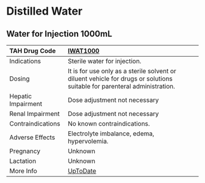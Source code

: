 # Distilled Water

## Water for Injection 1000mL

| TAH Drug Code      | [IWAT1000](https://www.tahsda.org.tw/drugs/hissearch.php?drug_code=IWAT1000)                                              |
|:-------------------|:--------------------------------------------------------------------------------------------------------------------------|
| Indications        | Sterile water for injection.                                                                                              |
| Dosing             | It is for use only as a sterile solvent or diluent vehicle for drugs or solutions suitable for parenteral administration. |
| Hepatic Impairment | Dose adjustment not necessary                                                                                             |
| Renal Impairment   | Dose adjustment not necessary                                                                                             |
| Contraindications  | No known contraindications.                                                                                               |
| Adverse Effects    | Electrolyte imbalance, edema, hypervolemia.                                                                               |
| Pregnancy          | Unknown                                                                                                                   |
| Lactation          | Unknown                                                                                                                   |
| More Info          | [UpToDate](https://www.uptodate.com/contents/distilled-water-drug-information)                                            |

